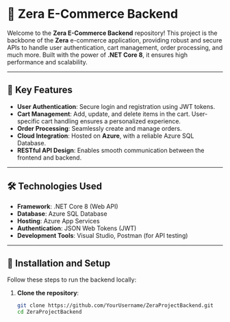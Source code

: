 # 🌟 Zera E-Commerce Backend

Welcome to the **Zera E-Commerce Backend** repository! This project is the backbone of the **Zera** e-commerce application, providing robust and secure APIs to handle user authentication, cart management, order processing, and much more. Built with the power of **.NET Core 8**, it ensures high performance and scalability.

---

## 🚀 Key Features

- **User Authentication**: Secure login and registration using JWT tokens.
- **Cart Management**: Add, update, and delete items in the cart. User-specific cart handling ensures a personalized experience.
- **Order Processing**: Seamlessly create and manage orders.
- **Cloud Integration**: Hosted on **Azure**, with a reliable Azure SQL Database.
- **RESTful API Design**: Enables smooth communication between the frontend and backend.

---

## 🛠️ Technologies Used

- **Framework**: .NET Core 8 (Web API)
- **Database**: Azure SQL Database
- **Hosting**: Azure App Services
- **Authentication**: JSON Web Tokens (JWT)
- **Development Tools**: Visual Studio, Postman (for API testing)

---

## 🔧 Installation and Setup

Follow these steps to run the backend locally:

1. **Clone the repository**:
   ```bash
   git clone https://github.com/YourUsername/ZeraProjectBackend.git
   cd ZeraProjectBackend
